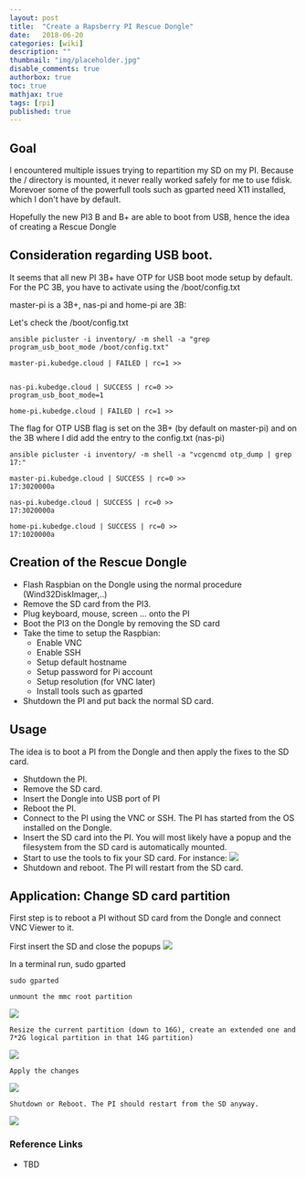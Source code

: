 ```yaml
---
layout: post
title:  "Create a Rapsberry PI Rescue Dongle"
date:   2018-06-20
categories: [wiki]
description: ""
thumbnail: "img/placeholder.jpg"
disable_comments: true
authorbox: true
toc: true
mathjax: true
tags: [rpi]
published: true
---
```


## Goal

I encountered multiple issues trying to repartition my SD on my PI.
Because the / directory is mounted, it never really worked safely for me 
to use fdisk. Morevoer some of the powerfull tools such as gparted need
X11 installed, which I don't have by default.

Hopefully the new PI3 B and B+ are able to boot from USB, hence the idea of creating a Rescue Dongle

## Consideration regarding USB boot.

It seems that all new PI 3B+ have OTP for USB boot mode setup by default.
For the PC 3B, you have to activate using the /boot/config.txt

master-pi is a 3B+, nas-pi and home-pi are 3B:

Let's check the /boot/config.txt
~~~
ansible picluster -i inventory/ -m shell -a "grep program_usb_boot_mode /boot/config.txt"

master-pi.kubedge.cloud | FAILED | rc=1 >>


nas-pi.kubedge.cloud | SUCCESS | rc=0 >>
program_usb_boot_mode=1

home-pi.kubedge.cloud | FAILED | rc=1 >>
~~~

The flag for OTP USB flag is set on the 3B+ (by default on master-pi) and on the 3B where I did add the entry to the config.txt (nas-pi) 
~~~
ansible picluster -i inventory/ -m shell -a "vcgencmd otp_dump | grep 17:"

master-pi.kubedge.cloud | SUCCESS | rc=0 >>
17:3020000a

nas-pi.kubedge.cloud | SUCCESS | rc=0 >>
17:3020000a

home-pi.kubedge.cloud | SUCCESS | rc=0 >>
17:1020000a
~~~

## Creation of the Rescue Dongle

- Flash Raspbian on the Dongle using the normal procedure (Wind32DiskImager,..)
- Remove the SD card from the PI3.
- Plug keyboard, mouse, screen ... onto the PI
- Boot the PI3 on the Dongle by removing the SD card
- Take the time to setup the Raspbian:
  + Enable VNC
  + Enable SSH
  + Setup default hostname
  + Setup password for Pi account
  + Setup resolution (for VNC later)
  + Install tools such as gparted
- Shutdown the PI and put back the normal SD card.

## Usage

The idea is to boot a PI from the Dongle and then apply the fixes to the SD card.

- Shutdown the PI.
- Remove the SD card.
- Insert the Dongle into USB port of PI
- Reboot the PI.
- Connect to the PI using the VNC or SSH. The PI has started from the OS installed on the Dongle.
- Insert the SD card into the PI. You will most likely have a popup and the filesystem from the SD card is automatically mounted.
- Start to use the tools to fix your SD card. For instance: ![](/images/rescuepi/rescuing_sd.png)
- Shutdown and reboot. The PI will restart from the SD card.

## Application: Change SD card partition

First step is to reboot a PI without SD card from the Dongle and connect VNC Viewer to it.

First insert the SD and close the popups
![](/images/rescuepi/insert_sd.png)

In a terminal run, sudo gparted
~~~
sudo gparted

unmount the mmc root partition
~~~
![](/images/rescuepi/unmount_partition.png)

~~~
Resize the current partition (down to 16G), create an extended one and 7*2G logical partition in that 14G partition)
~~~
![](/images/rescuepi/create_partitions.png)

~~~
Apply the changes
~~~
![](/images/rescuepi/applying_changes.png)

~~~
Shutdown or Reboot. The PI should restart from the SD anyway.
~~~
![](/images/rescuepi/shutdown.png)

### Reference Links

- TBD

